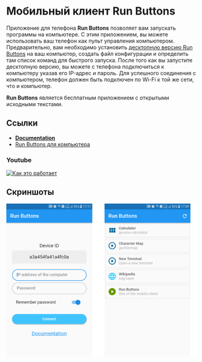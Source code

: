 # Мобильный клиент Run Buttons 

Приложение для телефона **Run Buttons** позволяет вам запускать программы на компьютере. С этим приложением, вы можете использовать ваш телефон как пульт управления компьютером. Предварительно, вам необходимо установить [десктопную версию Run Buttons](https://github.com/gentee/run-buttons) на ваш компьютер, создать файл конфигурации и определить там список команд для быстрого запуска. После того как вы запустите десктопную версию, вы можете с телефона подключиться к компьютеру указав его IP-адрес и пароль. Для успешного соединения с компьютером, телефон должен быть подключен по Wi-Fi к той же сети, что и компьютер.

**Run Buttons** является бесплатным приложением с открытыми исходными текстами. 

## Ссылки

* **[Documentation](README.md)**
* [Run Buttons для компьютера](https://github.com/gentee/run-buttons)

### Youtube
[![Как это работает](https://img.youtube.com/vi/ipd8pMGdaSs/0.jpg)](https://www.youtube.com/watch?v=ipd8pMGdaSs)

## Скриншоты

![Run buttons mobile client](screenshots.png)



